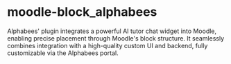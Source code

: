 # moodle-block_alphabees
Alphabees' plugin integrates a powerful AI tutor chat widget into Moodle, enabling precise placement through Moodle's block structure. It seamlessly combines integration with a high-quality custom UI and backend, fully customizable via the Alphabees portal.
